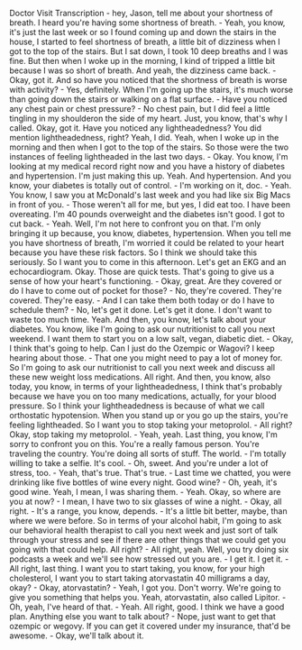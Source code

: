 Doctor Visit Transcription
    - hey, Jason, tell me about your shortness of breath. I heard you're having some shortness of breath.
    - Yeah, you know, it's just the last week or so I found coming up and down the stairs in the house, I started to feel shortness of breath, a little bit of dizziness when I got to the top of the stairs. But I sat down, I took 10 deep breaths and I was fine. But then when I woke up in the morning, I kind of tripped a little bit because I was so short of breath. And yeah, the dizziness came back.
    - Okay, got it. And so have you noticed that the shortness of breath is worse with activity?
    - Yes, definitely. When I'm going up the stairs, it's much worse than going down the stairs or walking on a flat surface.
    - Have you noticed any chest pain or chest pressure?
    - No chest pain, but I did feel a little tingling in my shoulderon the side of my heart. Just, you know, that's why I called. Okay, got it. Have you noticed any lightheadedness? You did mention lightheadedness, right? Yeah, I did. Yeah, when I woke up in the morning and then when I got to the top of the stairs. So those were the two instances of feeling lightheaded in the last two days.
    - Okay. You know, I'm looking at my medical record right now and you have a history of diabetes and hypertension. I'm just making this up. Yeah. And hypertension. And you know, your diabetes is totally out of control.
    - I'm working on it, doc.
    - Yeah. You know, I saw you at McDonald's last week and you had like six Big Macs in front of you.
    - Those weren't all for me, but yes, I did eat too. I have been overeating. I'm 40 pounds overweight and the diabetes isn't good. I got to cut back.
    - Yeah. Well, I'm not here to confront you on that. I'm only bringing it up because, you know, diabetes, hypertension. When you tell me you have shortness of breath, I'm worried it could be related to your heart because you have these risk factors. So I think we should take this seriously. So I want you to come in this afternoon. Let's get an EKG and an echocardiogram. Okay. Those are quick tests. That's going to give us a sense of how your heart's functioning.
    - Okay, great. Are they covered or do I have to come out of pocket for those?
    - No, they're covered. They're covered. They're easy.
    - And I can take them both today or do I have to schedule them?
    - No, let's get it done. Let's get it done. I don't want to waste too much time. Yeah. And then, you know, let's talk about your diabetes. You know, like I'm going to ask our nutritionist to call you next weekend. I want them to start you on a low salt, vegan, diabetic diet.
    - Okay, I think that's going to help. Can I just do the Ozempic or Wagovi? I keep hearing about those.
    - That one you might need to pay a lot of money for. So I'm going to ask our nutritionist to call you next week and discuss all these new weight loss medications. All right. And then, you know, also today, you know, in terms of your lightheadedness, I think that's probably because we have you on too many medications, actually, for your blood pressure. So I think your lightheadedness is because of what we call orthostatic hypotension. When you stand up or you go up the stairs, you're feeling lightheaded. So I want you to stop taking your metoprolol.
    - All right? Okay, stop taking my metoprolol.
    - Yeah, yeah. Last thing, you know, I'm sorry to confront you on this. You're a really famous person. You're traveling the country. You're doing all sorts of stuff. The world.
    - I'm totally willing to take a selfie. It's cool.
    - Oh, sweet. And you're under a lot of stress, too.
    - Yeah, that's true. That's true.
    - Last time we chatted, you were drinking like five bottles of wine every night. Good wine?
    - Oh, yeah, it's good wine. Yeah, I mean, I was sharing them.
    - Yeah. Okay, so where are you at now?
    - I mean, I have two to six glasses of wine a night.
    - Okay, all right.
    - It's a range, you know, depends.
    - It's a little bit better, maybe, than where we were before. So in terms of your alcohol habit, I'm going to ask our behavioral health therapist to call you next week and just sort of talk through your stress and see if there are other things that we could get you going with that could help. All right?
    - All right, yeah. Well, you try doing six podcasts a week and we'll see how stressed out you are.
    - I get it. I get it.
    - All right, last thing. I want you to start taking, you know, for your high cholesterol, I want you to start taking atorvastatin 40 milligrams a day, okay?
    - Okay, atorvastatin?
    - Yeah, I got you. Don't worry. We're going to give you something that helps you. Yeah, atorvastatin, also called Lipitor.
    - Oh, yeah, I've heard of that.
    - Yeah. All right, good. I think we have a good plan. Anything else you want to talk about?
    - Nope, just want to get that ozempic or wegovy. If you can get it covered under my insurance, that'd be awesome.
    - Okay, we'll talk about it.